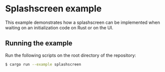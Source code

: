 # Splashscreen example

This example demonstrates how a splashscreen can be implemented when waiting on
an initialization code on Rust or on the UI.

## Running the example

Run the following scripts on the root directory of the repository:

```bash
$ cargo run --example splashscreen
```

